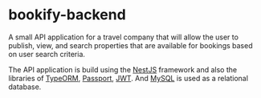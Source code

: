 # bookify-backend
A small API application for a travel company that will allow the user to publish, view, and search properties that are available for bookings based on user search criteria.

The API application is build using the [NestJS](https://nestjs.com/) framework and also the libraries of [TypeORM](https://typeorm.io/), [Passport](http://www.passportjs.org/), [JWT](https://jwt.io/). And [MySQL](https://www.mysql.com/) is used as a relational database.

